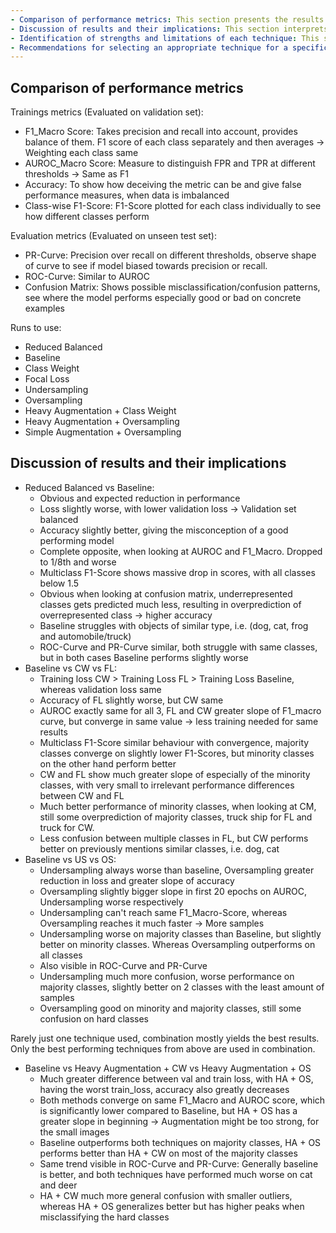 ```yaml
---
- Comparison of performance metrics: This section presents the results of the evaluation, comparing the performance of each technique based on the chosen metrics.
- Discussion of results and their implications: This section interprets the results, highlighting key insights and discussing the implications of the findings.
- Identification of strengths and limitations of each technique: This section assesses the strengths and limitations of each technique, based on the results and the analysis.
- Recommendations for selecting an appropriate technique for a specific problem: This section provides recommendations for practitioners and decision-makers, based on the results of the evaluation.
---
```


## Comparison of performance metrics
Trainings metrics (Evaluated on validation set):
- F1_Macro Score: Takes precision and recall into account, provides balance of them. F1 score of each class separately and then averages → Weighting each class same
- AUROC_Macro Score: Measure to distinguish FPR and TPR at different thresholds → Same as F1
- Accuracy: To show how deceiving the metric can be and give false performance measures, when data is imbalanced
- Class-wise F1-Score: F1-Score plotted for each class individually to see how different classes perform

Evaluation metrics (Evaluated on unseen test set):
- PR-Curve: Precision over recall on different thresholds, observe shape of curve to see if model biased towards precision or recall.
- ROC-Curve: Similar to AUROC
- Confusion Matrix: Shows possible misclassification/confusion patterns, see where the model performs especially good or bad on concrete examples

Runs to use:
- Reduced Balanced
- Baseline
- Class Weight
- Focal Loss
- Undersampling
- Oversampling
- Heavy Augmentation + Class Weight
- Heavy Augmentation + Oversampling
- Simple Augmentation + Oversampling

## Discussion of results and their implications
- Reduced Balanced vs Baseline:
	- Obvious and expected reduction in performance
	- Loss slightly worse, with lower validation loss → Validation set balanced
	- Accuracy slightly better, giving the misconception of a good performing model
	- Complete opposite, when looking at AUROC and F1_Macro. Dropped to 1/8th and worse
	- Multiclass F1-Score shows massive drop in scores, with all classes below 1.5
	- Obvious when looking at confusion matrix, underrepresented classes gets predicted much less, resulting in overprediction of overrepresented class → higher accuracy
	- Baseline struggles with objects of similar type, i.e. (dog, cat, frog and automobile/truck)
	- ROC-Curve and PR-Curve similar, both struggle with same classes, but in both cases Baseline performs slightly worse
- Baseline vs CW vs FL:
	- Training loss CW > Training Loss FL > Training Loss Baseline, whereas validation loss same
	- Accuracy of FL slightly worse, but CW same
	- AUROC exactly same for all 3, FL and CW greater slope of F1_macro curve, but converge in same value → less training needed for same results
	- Multiclass F1-Score similar behaviour with convergence, majority classes converge on slightly lower F1-Scores, but minority classes on the other hand perform better
	- CW and FL show much greater slope of especially of the minority classes, with very small to irrelevant performance differences between CW and FL
	- Much better performance of minority classes, when looking at CM, still some overprediction of majority classes, truck ship for FL and truck for CW. 
	- Less confusion between multiple classes in FL, but CW performs better on previously mentions similar classes, i.e. dog, cat
- Baseline vs US vs OS:
	- Undersampling always worse than baseline, Oversampling greater reduction in loss and greater slope of accuracy
	- Oversampling slightly bigger slope in first 20 epochs on AUROC, Undersampling worse respectively
	- Undersampling can't reach same F1_Macro-Score, whereas Oversampling reaches it much faster → More samples
	- Undersampling worse on majority classes than Baseline, but slightly better on minority classes. Whereas Oversampling outperforms on all classes
	- Also visible in ROC-Curve and PR-Curve
	- Undersampling much more confusion, worse performance on majority classes, slightly better on 2 classes with the least amount of samples
	- Oversampling good on minority and majority classes, still some confusion on hard classes

Rarely just one technique used, combination mostly yields the best results. Only the best performing techniques from above are used in combination.

- Baseline vs Heavy Augmentation + CW vs Heavy Augmentation + OS
	- Much greater difference between val and train loss, with HA + OS, having the worst train_loss, accuracy also greatly decreases
	- Both methods converge on same F1_Macro and AUROC score, which is significantly lower compared to Baseline, but HA + OS has a greater slope in beginning → Augmentation might be too strong, for the small images
	- Baseline outperforms both techniques on majority classes, HA + OS performs better than HA + CW on most of the majority classes
	- Same trend visible in ROC-Curve and PR-Curve: Generally baseline is better, and both techniques have performed much worse on cat and deer
	- HA + CW much more general confusion with smaller outliers, whereas HA + OS generalizes better but has higher peaks when misclassifying the hard classes